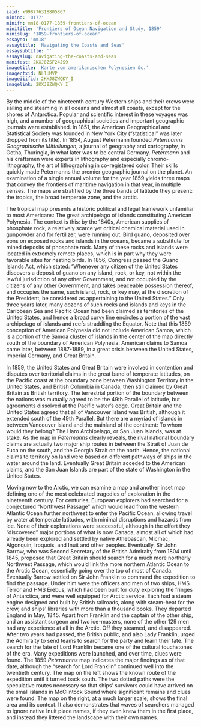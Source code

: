 ```yaml
---
iaid: x998776318805867
minino: '0177'
minifn: mm18-0177-1859-frontiers-of-ocean
minititle: 'Frontiers of Ocean Navigation and Study, 1859'
minislug: '1859-frontiers-of-ocean'
essayno: 'mm18'
essaytitle: 'Navigating the Coasts and Seas'
essaysubtitle: ''
essayslug: navigating-the-coasts-and-seas
manifest: 2KXJ8ZSF24JS9
imagetitle: 'Karte vom amerikanischen Polynesien &c.'
imagectxid: NL1UMVP
imageiiifid: 2KXJ8ZWQKY_I
imagelink: 2KXJ8ZWQKY_I
---
```

By the middle of the nineteenth century Western ships and their crews were sailing and steaming in all oceans and almost all coasts, except for the shores of Antarctica. Popular and scientific interest in these voyages was high, and a number of geographical societies and important geographic journals were established. In 1851, the American Geographical and Statistical Society was founded in New York City (“statistical” was later dropped from its title). In 1854, August Petermann founded _Petermanns Geographische Mitteilungen_, a journal of geography and cartography, in Gotha, Thuringia, in what later was to be central Germany. _Petermann_ and his craftsmen were experts in lithography and especially chromo-lithography, the art of lithographing in co-registered color. Their skills quickly made Petermanns the premier geographic journal on the planet. An examination of a single annual volume for the year 1859 yields three maps that convey the frontiers of maritime navigation in that year, in multiple senses. The maps are stratified by the three bands of latitude they present: the tropics, the broad temperate zone, and the arctic. 

The tropical map presents a historic political and legal framework unfamiliar to most Americans: The great archipelago of islands constituting American Polynesia. The context is this: by the 1840s, American supplies of phosphate rock, a relatively scarce yet critical chemical material used in gunpowder and for fertilizer, were running out. Bird guano, deposited over eons on exposed rocks and islands in the oceans, became a substitute for mined deposits of phosphate rock. Many of these rocks and islands were located in extremely remote places, which is in part why they were favorable sites for nesting birds. In 1856, Congress passed the Guano Islands Act, which stated: “Whenever any citizen of the United States discovers a deposit of guano on any island, rock, or key, not within the lawful jurisdiction of any other Government, and not occupied by the citizens of any other Government, and takes peaceable possession thereof, and occupies the same, such island, rock, or key may, at the discretion of the President, be considered as appertaining to the United States.” Only three years later, many dozens of such rocks and islands and keys in the Caribbean Sea and Pacific Ocean had been claimed as territories of the United States, and hence a broad curvy line encircles a portion of the vast archipelago of islands and reefs straddling the Equator. Note that this 1859 conception of American Polynesia did not include American Samoa, which is a portion of the Samoa cluster of islands in the center of the map directly south of the boundary of American Polynesia. American claims to Samoa came later, between 1887-1889, in a great crisis between the United States, Imperial Germany, and Great Britain. 

In 1859, the United States and Great Britain were involved in contention and disputes over territorial claims in the great band of temperate latitudes, on the Pacific coast at the boundary zone between Washington Territory in the United States, and British Columbia in Canada, then still claimed by Great Britain as British territory. The terrestrial portion of the boundary between the nations was mutually agreed to be the 49th Parallel of latitude, but agreements dissolved at the Pacific water’s edge. Great Britain and the United States agreed that all of Vancouver Island was British, although it extended south of the 49th Parallel. But there are a myriad of islands in between Vancouver Island and the mainland of the continent: To whom would they belong? The Haro Archipelago, or San Juan Islands, was at stake. As the map in _Petermanns_ clearly reveals, the rival national boundary claims are actually two major ship routes in between the Strait of Juan de Fuca on the south, and the Georgia Strait on the north. Hence, the national claims to territory on land were based on different pathways of ships in the water around the land. Eventually Great Britain acceded to the American claims, and the San Juan Islands are part of the state of Washington in the United States. 

Moving now to the Arctic, we can examine a map and another inset map defining one of the most celebrated tragedies of exploration in the nineteenth century. For centuries, European explorers had searched for a conjectured “Northwest Passage” which would lead from the western Atlantic Ocean further northwest to enter the Pacific Ocean, allowing travel by water at temperate latitudes, with minimal disruptions and hazards from ice. None of their explorations were successful, although in the effort they “discovered” major portions of what is now Canada, almost all of which had already been explored and settled by native Athebascan, Micmac, Algonquin, Iroquois, and Inuit and other peoples. Eventually, Sir John Barrow, who was Second Secretary of the British Admiralty from 1804 until 1845, proposed that Great Britain should search for a much more northerly Northwest Passage, which would link the more northern Atlantic Ocean to the Arctic Ocean, essentially going over the top of most of Canada. Eventually Barrow settled on Sir John Franklin to command the expedition to find the passage. Under him were the officers and men of two ships, HMS Terror and HMS Erebus, which had been built for duty exploring the fringes of Antarctica, and were well equipped for Arctic service. Each had a steam engine designed and built by British railroads, along with steam-heat for the crew, and ships’ libraries with more than a thousand books. They departed England in May, 1845. Apart from Franklin and the captain of the other ship, and an assistant surgeon and two ice-masters, none of the other 129 men had any experience at all in the Arctic. Off they steamed, and disappeared. After two years had passed, the British public, and also Lady Franklin, urged the Admiralty to send teams to search for the party and learn their fate. The search for the fate of Lord Franklin became one of the cultural touchstones of the era. Many expeditions were launched, and over time, clues were found. The 1859 _Petermanns_ map indicates the major findings as of that date, although the “search for Lord Franklin” continued well into the twentieth century. The map on the left shows the known route of the expedition until it turned back south. The two dotted paths were the speculative routes necessary so that ships’ survivors could have arrived on the small islands in McClintock Sound where significant remains and clues were found. The map on the right, at a much larger scale, shows the final area and its context. It also demonstrates that waves of searchers managed to ignore native Inuit place names, if they even knew them in the first place, and instead they littered the landscape with their own names. 



